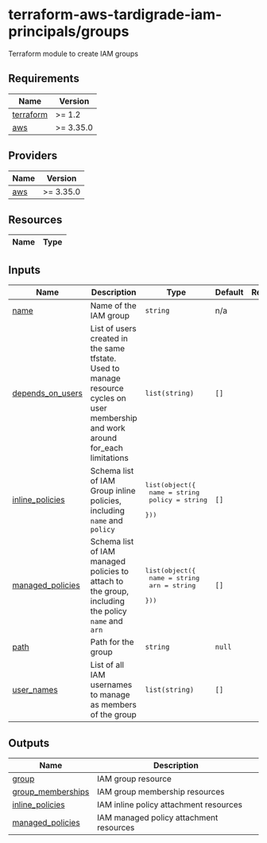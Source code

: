# terraform-aws-tardigrade-iam-principals/groups

Terraform module to create IAM groups


<!-- BEGIN TFDOCS -->
## Requirements

| Name | Version |
|------|---------|
| <a name="requirement_terraform"></a> [terraform](#requirement\_terraform) | >= 1.2 |
| <a name="requirement_aws"></a> [aws](#requirement\_aws) | >= 3.35.0 |

## Providers

| Name | Version |
|------|---------|
| <a name="provider_aws"></a> [aws](#provider\_aws) | >= 3.35.0 |

## Resources

| Name | Type |
|------|------|

## Inputs

| Name | Description | Type | Default | Required |
|------|-------------|------|---------|:--------:|
| <a name="input_name"></a> [name](#input\_name) | Name of the IAM group | `string` | n/a | yes |
| <a name="input_depends_on_users"></a> [depends\_on\_users](#input\_depends\_on\_users) | List of users created in the same tfstate. Used to manage resource cycles on user membership and work around for\_each limitations | `list(string)` | `[]` | no |
| <a name="input_inline_policies"></a> [inline\_policies](#input\_inline\_policies) | Schema list of IAM Group inline policies, including `name` and `policy` | <pre>list(object({<br>    name   = string<br>    policy = string<br>  }))</pre> | `[]` | no |
| <a name="input_managed_policies"></a> [managed\_policies](#input\_managed\_policies) | Schema list of IAM managed policies to attach to the group, including the policy `name` and `arn` | <pre>list(object({<br>    name = string<br>    arn  = string<br>  }))</pre> | `[]` | no |
| <a name="input_path"></a> [path](#input\_path) | Path for the group | `string` | `null` | no |
| <a name="input_user_names"></a> [user\_names](#input\_user\_names) | List of all IAM usernames to manage as members of the group | `list(string)` | `[]` | no |

## Outputs

| Name | Description |
|------|-------------|
| <a name="output_group"></a> [group](#output\_group) | IAM group resource |
| <a name="output_group_memberships"></a> [group\_memberships](#output\_group\_memberships) | IAM group membership resources |
| <a name="output_inline_policies"></a> [inline\_policies](#output\_inline\_policies) | IAM inline policy attachment resources |
| <a name="output_managed_policies"></a> [managed\_policies](#output\_managed\_policies) | IAM managed policy attachment resources |

<!-- END TFDOCS -->
